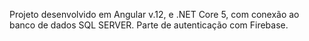 Projeto desenvolvido em Angular v.12, e .NET Core 5, com conexão ao banco de dados SQL SERVER. Parte de autenticação com Firebase.
